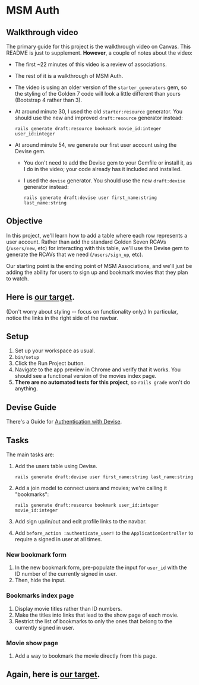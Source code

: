 # MSM Auth

## Walkthrough video

The primary guide for this project is the walkthrough video on Canvas. This
README is just to supplement. **However**, a couple of notes about the video:

 - The first ~22 minutes of this video is a review of associations.
 - The rest of it is a walkthrough of MSM Auth.
 - The video is using an older version of the `starter_generators` gem, so the styling of the Golden 7 code will look a little different than yours (Bootstrap 4 rather than 3).
 - At around minute 30, I used the old `starter:resource` generator. You should use the new and improved `draft:resource` generator instead:

    ```
    rails generate draft:resource bookmark movie_id:integer user_id:integer
    ```

 - At around minute 54, we generate our first user account using the Devise gem.
    - You don't need to add the Devise gem to your Gemfile or install it, as I do in the video; your code already has it included and installed.
    - I used the `devise` generator. You should use the new `draft:devise` generator instead:

        ```
        rails generate draft:devise user first_name:string last_name:string
        ```

## Objective

In this project, we'll learn how to add a table where each row represents a user
account. Rather than add the standard Golden Seven RCAVs (`/users/new`, etc) for
interacting with this table, we'll use the Devise gem to generate the RCAVs that
we need (`/users/sign_up`, etc).

Our starting point is the ending point of MSM Associations, and we'll just be
adding the ability for users to sign up and bookmark movies that they plan to
watch.

## Here is [our target](https://msm-auth.herokuapp.com/).

(Don't worry about styling -- focus on functionality only.) In particular,
notice the links in the right side of the navbar.

## Setup

 1. Set up your workspace as usual.
 1. `bin/setup`
 1. Click the Run Project button.
 1. Navigate to the app preview in Chrome and verify that it works. You should see a functional version of the movies index page.
 1. **There are no automated tests for this project**, so `rails grade` won't do anything.

## Devise Guide

There's a Guide for [Authentication with Devise](https://guides.firstdraft.com/authentication-with-devise).

## Tasks

The main tasks are:

 1. Add the users table using Devise.

    ```
    rails generate draft:devise user first_name:string last_name:string
    ```

 1. Add a join model to connect users and movies; we're calling it "bookmarks":

    ```
    rails generate draft:resource bookmark user_id:integer movie_id:integer
    ```

 1. Add sign up/in/out and edit profile links to the navbar.
 1. Add `before_action :authenticate_user!` to the `ApplicationController` to require a signed in user at all times.

### New bookmark form

 1. In the new bookmark form, pre-populate the input for `user_id` with the ID number of the currently signed in user.
 1. Then, hide the input.

### Bookmarks index page

 1. Display movie titles rather than ID numbers.
 1. Make the titles into links that lead to the show page of each movie.
 1. Restrict the list of bookmarks to only the ones that belong to the currently signed in user.

### Movie show page

 1. Add a way to bookmark the movie directly from this page.

## Again, here is [our target](https://msm-auth.herokuapp.com/).
